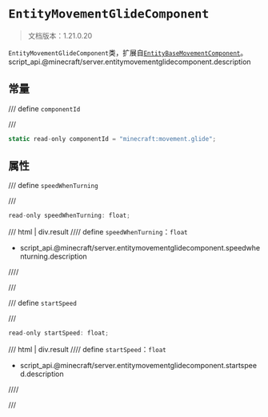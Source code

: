 # `EntityMovementGlideComponent`

> 文档版本：1.21.0.20

`EntityMovementGlideComponent`类，扩展自[`EntityBaseMovementComponent`](./entitybasemovementcomponent.md)。script_api.@minecraft/server.entitymovementglidecomponent.description

## 常量

/// define
`componentId`


///

```js
static read-only componentId = "minecraft:movement.glide";
```


## 属性

/// define
`speedWhenTurning`


///

```js
read-only speedWhenTurning: float;
```

/// html | div.result
//// define
`speedWhenTurning`：`float`

- script_api.@minecraft/server.entitymovementglidecomponent.speedwhenturning.description


////

///


/// define
`startSpeed`


///

```js
read-only startSpeed: float;
```

/// html | div.result
//// define
`startSpeed`：`float`

- script_api.@minecraft/server.entitymovementglidecomponent.startspeed.description


////

///

